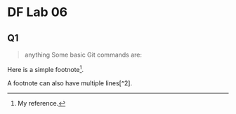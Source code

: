 # DF Lab 06
## Q1

> anything
Some basic Git commands are:


Here is a simple footnote[^1].

A footnote can also have multiple lines[^2].



[^1]: My reference.
